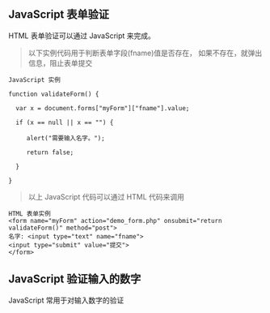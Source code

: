 ## JavaScript 表单验证

HTML 表单验证可以通过 JavaScript 来完成。

> 以下实例代码用于判断表单字段(fname)值是否存在， 如果不存在，就弹出信息，阻止表单提交

```JS
JavaScript 实例

function validateForm() {

  var x = document.forms["myForm"]["fname"].value;

  if (x == null || x == "") {

     alert("需要输入名字。");

     return false;

  }

}
```

> 以上 JavaScript 代码可以通过 HTML 代码来调用

```JS
HTML 表单实例
<form name="myForm" action="demo_form.php" onsubmit="return validateForm()" method="post">
名字: <input type="text" name="fname">
<input type="submit" value="提交">
</form>
```

## JavaScript 验证输入的数字

JavaScript 常用于对输入数字的验证